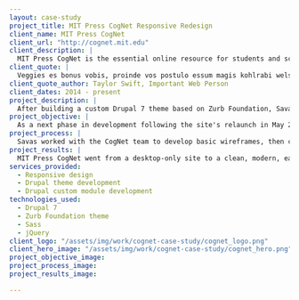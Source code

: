 ```yaml
---
layout: case-study
project_title: MIT Press CogNet Responsive Redesign
client_name: MIT Press CogNet
client_url: "http://cognet.mit.edu"
client_description: |
  MIT Press CogNet is the essential online resource for students and scholars in the brain and cognitive sciences. Since its launch in 2000, it quickly became the premiere source for those engaged in highly-cited, cutting-edge research.
client_quote: |
  Veggies es bonus vobis, proinde vos postulo essum magis kohlrabi welsh onion daikon amaranth tatsoi tomatillo melon azuki bean garlic.
client_quote_author: Taylor Swift, Important Web Person
client_dates: 2014 - present
project_description: |
  After building a custom Drupal 7 theme based on Zurb Foundation, Savas went back to the drawing board to redesign the site for small screens, resulting in a seamless, responsive experience across devices.
project_objective: |
  As a next phase in development following the site's relaunch in May 2015, MIT Press CogNet wanted to extend their site to users of all devices. A complete responsive redesign was in order.
project_process: |
  Savas worked with the CogNet team to develop basic wireframes, then capitalized on the power of the Zurb Foundation theme and Sass for CSS preprocessing to rework the already-existing subtheme. To ensure a seamless experience on smaller devices, Savas used jQuery to create slick navigation, scrolling, and content exploration.
project_results: |
  MIT Press CogNet went from a desktop-only site to a clean, modern, easy to navigate site on all screen sizes. Thanks to our strong partnership with the client, effective planning, and the powerful technologies used, this project was delivered under-budget.
services_provided:
  - Responsive design
  - Drupal theme development
  - Drupal custom module development
technologies_used:
  - Drupal 7
  - Zurb Foundation theme
  - Sass
  - jQuery
client_logo: "/assets/img/work/cognet-case-study/cognet_logo.png"
client_hero_image: "/assets/img/work/cognet-case-study/cognet_hero.png"
project_objective_image:
project_process_image:
project_results_image:

---
```


